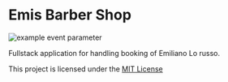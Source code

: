 # Emis Barber Shop
![example event parameter](https://github.com/lungarella-raffaele/emis-barber-shop/actions/workflows/ci.yml/badge.svg?event=push)

Fullstack application for handling booking of Emiliano Lo russo.

This project is licensed under the [MIT License](https://it.wikipedia.org/wiki/Licenza_MIT)
